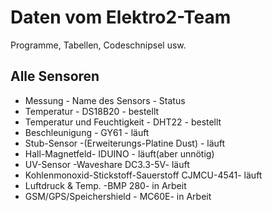 # Daten vom Elektro2-Team

Programme, Tabellen, Codeschnipsel usw.

## Alle Sensoren

- Messung - Name des Sensors - Status
- Temperatur - DS18B20 - bestellt
- Temperatur und Feuchtigkeit - DHT22 - bestellt
- Beschleunigung - GY61 - läuft
- Stub-Sensor -(Erweiterungs-Platine Dust) - läuft 
- Hall-Magnetfeld- IDUINO - läuft(aber unnötig)
- UV-Sensor -Waveshare DC3.3-5V- läuft 
- Kohlenmonoxid-Stickstoff-Sauerstoff CJMCU-4541- läuft
- Luftdruck & Temp. -BMP 280- in Arbeit
- GSM/GPS/Speichershield - MC60E- in Arbeit
